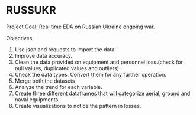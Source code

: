 # RUSSUKR

Project Goal:
Real time EDA on Russian Ukraine ongoing war.

Objectives:
 1. Use json and requests to import the data.
 2. Improve data accuracy.
 3. Clean the data provided on equipment and personnel loss.(check for null values, duplicated values and outliers).
 4. Check the data types. Convert them for any further operation.
 5. Merge both the datasets
 6. Analyze the trend for each variable.
 7. Create three different dataframes that will categorize aerial, ground and naval equipments.
 8. Create visualizations to notice the pattern in losses. 
